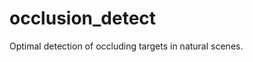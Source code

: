# occlusion_detect
Optimal detection of occluding targets in natural scenes.
<!---
<> ![](presentations/figures/similarity_bins.png)
---!>
